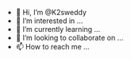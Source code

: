 - 👋 Hi, I’m @K2sweddy
- 👀 I’m interested in ...
- 🌱 I’m currently learning ...
- 💞️ I’m looking to collaborate on ...
- 📫 How to reach me ...

<!---
K2sweddy/K2sweddy is a ✨ special ✨ repository because its `README.md` (this file) appears on your GitHub profile.
You can click the Preview link to take a look at your changes.
--->
